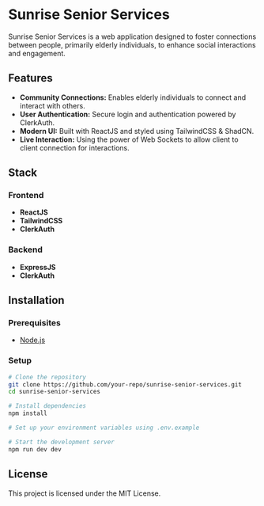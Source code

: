 # Sunrise Senior Services

Sunrise Senior Services is a web application designed to foster connections between people, primarily elderly individuals, to enhance social interactions and engagement.

## Features
- **Community Connections:** Enables elderly individuals to connect and interact with others.
- **User Authentication:** Secure login and authentication powered by ClerkAuth.
- **Modern UI:** Built with ReactJS and styled using TailwindCSS & ShadCN.
- **Live Interaction:** Using the power of Web Sockets to allow client to client connection for interactions.

## Stack
### Frontend
- **ReactJS**
- **TailwindCSS**
- **ClerkAuth**

### Backend
- **ExpressJS**
- **ClerkAuth**

## Installation
### Prerequisites
- [Node.js](https://nodejs.org/)

### Setup
```bash
# Clone the repository
git clone https://github.com/your-repo/sunrise-senior-services.git
cd sunrise-senior-services

# Install dependencies
npm install

# Set up your environment variables using .env.example

# Start the development server
npm run dev dev
```

## License
This project is licensed under the MIT License.
